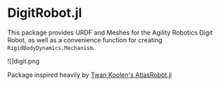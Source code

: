 # DigitRobot.jl
This package provides URDF and Meshes for the Agility Robotics Digit Robot, as well as a convenience function for creating `RigidBodyDynamics.Mechanism`.

![]digit.png

Package inspired heavily by [Twan Koolen's AtlasRobot.jl](https://github.com/tkoolen/AtlasRobot.jl)

